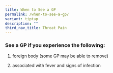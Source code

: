```yaml
---
title: When to See a GP
permalink: /when-to-see-a-gp/
variant: tiptap
description: ""
third_nav_title: Throat Pain
---
```

<h3>See a GP if you experience the following: </h3>
<ol data-tight="true" class="tight">
<li>
<p>foreign body (some GP may be able to remove)</p>
</li>
<li>
<p>associated with fever and signs of infection</p>
</li>
</ol>
<p></p>